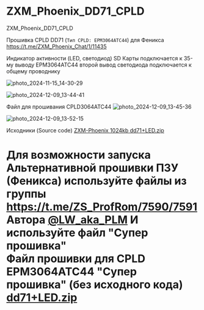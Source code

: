 # ZXM_Phoenix_DD71_CPLD
ZXM_Phoenix_DD71_CPLD

Прошивка CPLD DD71 (`Тип CPLD: EPM3064ATC44`) для Феникса
https://t.me/ZXM_Phoenix_Chat/1/11435

Индикатор активности (LED, светодиод) SD Карты подключается к 35-му выводу EPM3064ATC44
второй вывод светодиода подключается к общему проводнику

![photo_2024-11-15_14-30-29](https://github.com/user-attachments/assets/509c1c0a-bd2e-4274-8056-d9ec9372148c)

![photo_2024-12-09_13-44-41](https://github.com/user-attachments/assets/41885489-42b7-4a02-b1c7-314ad9b9b26e)

Файл для прошивания CPLD3064ATC44
![photo_2024-12-09_13-45-36](https://github.com/user-attachments/assets/d52b78e3-8bde-4ead-9647-121aa37f39ea)

![photo_2024-12-09_13-52-15](https://github.com/user-attachments/assets/9a66a1e7-27cf-4458-a892-15e701974265)

Исходники (Source code)
[ZXM-Phoenix 1024kb dd71+LED.zip](https://github.com/user-attachments/files/18060121/ZXM-Phoenix.1024kb.dd71%2BLED.zip)


Для возможности запуска Альтернативной прошивки ПЗУ (Феникса) используйте файлы из группы
https://t.me/ZS_ProfRom/7590/7591  
Автора [@LW_aka_PLM](https://t.me/LW_aka_PLM)
И используйте файл "Супер прошивка"  
Файл прошивки для CPLD EPM3064ATC44 "Супер прошивка" (без исходного кода)
[dd71+LED.zip](https://github.com/user-attachments/files/18060320/dd71%2BLED.zip)
=

